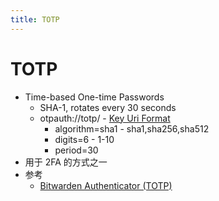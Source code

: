 ```yaml
---
title: TOTP
---
```


# TOTP

- Time-based One-time Passwords
  - SHA-1, rotates every 30 seconds
  - otpauth://totp/ - [Key Uri Format](https://github.com/google/google-authenticator/wiki/Key-Uri-Format)
    - algorithm=sha1 - sha1,sha256,sha512
    - digits=6 - 1-10
    - period=30
- 用于 2FA 的方式之一
- 参考
  - [Bitwarden Authenticator (TOTP)](https://bitwarden.com/help/article/authenticator-keys/)
